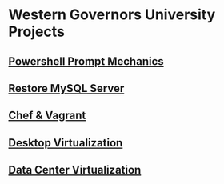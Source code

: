 # Western Governors University Projects

## [Powershell Prompt  Mechanics](https://github.com/addnightowl/WesternGovernorsUniversity/blob/main/powershell-prompt-mechanics/README.md)
## [Restore MySQL Server](https://github.com/addnightowl/WesternGovernorsUniversity/blob/main/restore-mysql-server/README.md)
## [Chef & Vagrant](https://github.com/addnightowl/WesternGovernorsUniversity/blob/main/chef-and-vagrant/README.md)
## [Desktop Virtualization](https://github.com/addnightowl/WesternGovernorsUniversity/blob/main/desktop-virtualization/README.md) 
## [Data Center Virtualization](https://github.com/addnightowl/WesternGovernorsUniversity/blob/main/data-center-virtualization/README.md)